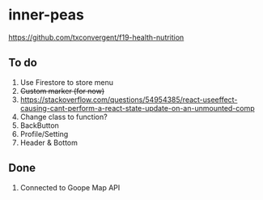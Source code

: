 # inner-peas

https://github.com/txconvergent/f19-health-nutrition

## To do

1. Use Firestore to store menu
2. ~~Custom marker (for now)~~
3. https://stackoverflow.com/questions/54954385/react-useeffect-causing-cant-perform-a-react-state-update-on-an-unmounted-comp
4. Change class to function?
5. BackButton
6. Profile/Setting
7. Header & Bottom

## Done

1. Connected to Goope Map API
